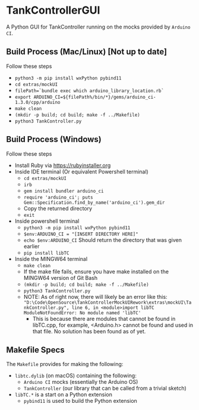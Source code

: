 # TankControllerGUI
A Python GUI for TankController running on the mocks provided by `Arduino CI`.

## Build Process (Mac/Linux) [Not up to date]
Follow these steps
* `python3 -m pip install wxPython pybind11`
* `cd extras/mockUI`
* ``filePath=`bundle exec which arduino_library_location.rb` ``
* `export ARDUINO_CI=${filePath%/bin/*}/gems/arduino_ci-1.3.0/cpp/arduino`
* `make clean`
* `(mkdir -p build; cd build; make -f ../Makefile)`
* `python3 TankController.py`

## Build Process (Windows)
Follow these steps
* Install Ruby via https://rubyinstaller.org
* Inside IDE terminal (Or equivalent Powershell terminal) 
  * `cd extras/mockUI`
  * `irb`
  * `gem install bundler arduino_ci`
  * `require 'arduino_ci'; puts Gem::Specification.find_by_name('arduino_ci').gem_dir`
  * Copy the returned directory
  * `exit`
* Inside powershell terminal 
  * `python3 -m pip install wxPython pybind11`
  * `$env:ARDUINO_CI = "[INSERT DIRECTORY HERE]"`
  * `echo $env:ARDUINO_CI` Should return the directory that was given earlier
  * `pip install libTC`
* Inside the MINGW64 terminal
  * `make clean`
  * If the make file fails, ensure you have make installed on the MINGW64 version of Git Bash
  * `(mkdir -p build; cd build; make -f ../Makefile)`
  * `python3 TankController.py`
  * NOTE: As of right now, there will likely be an error like this: `"D:\Code\OpenSource\TankControllerMockUIRework\extras\mockUI\TankController.py", line 6, in <module>import libTC ModuleNotFoundError: No module named 'libTC'`
    * This is because there are modules that cannot be found in libTC.cpp, for example, <Arduino.h> cannot be found and used in that file. No solution has been found as of yet.

## Makefile Specs
The `Makefile` provides for making the following:
* `libtc.dylib` (on macOS) containing the following:
  * `Arduino CI` mocks (essentially the Arduino OS)
  * `TankController` (our library that can be called from a trivial sketch)
* `libTC.*` is a start on a Python extension
  * `pybind11` is used to build the Python extension
